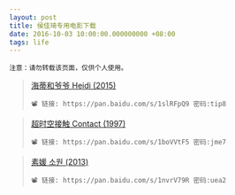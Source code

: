 ```yaml
---
layout: post
title: 侯佳琦专用电影下载
date: 2016-10-03 10:00:00.000000000 +08:00
tags: life
---
```


`注意：请勿转载该页面，仅供个人使用。`

>[海蒂和爷爷 Heidi (2015)](https://movie.douban.com/subject/25958717/)
>
>```
>📽 链接: https://pan.baidu.com/s/1slRFpQ9 密码:tip8
>```

>[超时空接触 Contact (1997)](https://movie.douban.com/subject/1295647/)
>
>```
>📽 链接: https://pan.baidu.com/s/1boVVtF5 密码:jme7
>```

>[素媛 소원 (2013)](https://movie.douban.com/subject/21937452/)
>
>```
>📽 链接: https://pan.baidu.com/s/1nvrV79R 密码:uea2
>```